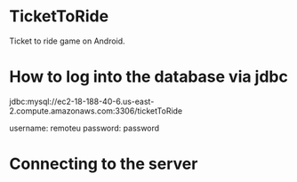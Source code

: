 # TicketToRide
Ticket to ride game on Android.

# How to log into the database via jdbc
jdbc:mysql://ec2-18-188-40-6.us-east-2.compute.amazonaws.com:3306/ticketToRide

username: remoteu
password: password

# Connecting to the server
